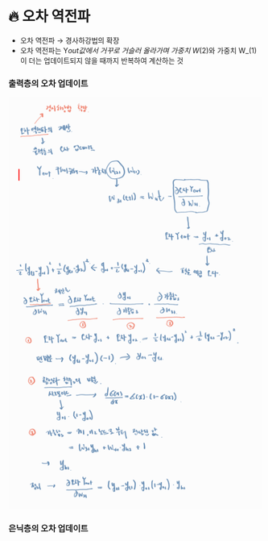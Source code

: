 # 🔥 오차 역전파

- 오차 역전파 → 경사하강법의 확장
- 오차 역전파는 Y*out값에서 거꾸로 거슬러 올라가며 가중치 W*(2)와 가중치 W\_(1)이 더는 업데이트되지 않을 때까지 반복하여 계산하는 것

### 출력층의 오차 업데이트

<img src="../img/123.png">
<br>

### 은닉층의 오차 업데이트
